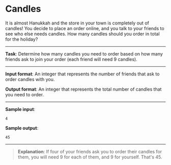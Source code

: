 # Candles

It is almost Hanukkah and the store in your town is completely out of candles! You decide to place an order online, and you talk to your friends to see who else needs candles. How many candles should you order in total for the holiday?  
 
---

**Task**: Determine how many candles you need to order based on how many friends ask to join your order (each friend will need 9 candles). 

--- 

**Input format**: An integer that represents the number of friends that ask to order candles with you. 

**Output format**: An integer that represents the total number of candles that you need to order. 

---
 
**Sample input**:
```
4 
```
 
**Sample output**:  
```
45
```

---

>**Explanation**: If four of your friends ask you to order their candles for them, you will need 9 for each of them, and 9 for yourself. That's 45.